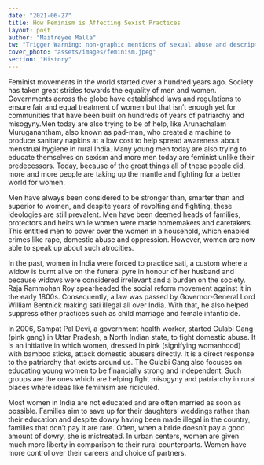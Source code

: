 ```yaml
---
date: "2021-06-27"
title: How Feminism is Affecting Sexist Practices
layout: post
author: "Maitreyee Malla"
tw: "Trigger Warning: non-graphic mentions of sexual abuse and descriptions of abuse and sexism"
cover_photo: "assets/images/feminism.jpeg"
section: "History"
---
```


Feminist movements in the world started over a hundred years ago. Society has taken great strides towards the equality of men and women. Governments across the globe have established laws and regulations to ensure fair and equal treatment of women but that isn’t enough yet for communities that have been built on hundreds of years of patriarchy and misogyny.Men today are also trying to be of help, like Arunachalam Muruganantham, also known as pad-man, who created a machine to produce sanitary napkins at a low cost to help spread awareness about menstrual hygiene in rural India. Many young men today are also trying to educate themselves on sexism and more men today are feminist unlike their predecessors. Today, because of the great things all of these people did, more and more people are taking up the mantle and fighting for a better world for women.

Men have always been considered to be stronger than, smarter than and superior to women, and despite years of revolting and fighting, these ideologies are still prevalent. Men have been deemed heads of families, protectors and heirs while women were made homemakers and caretakers. This entitled men to power over the women in a household, which enabled crimes like rape, domestic abuse and oppression. However, women are now able to speak up about such atrocities.

In the past, women in India were forced to practice sati, a custom where a widow is burnt alive on the funeral pyre in honour of her husband and because widows were considered irrelevant and a burden on the society. Raja Rammohan Roy spearheaded the social reform movement against it in the early 1800s. Consequently, a law was passed by Governor-General Lord William Bentnick making sati illegal all over India. With that, he also helped suppress other practices such as child marriage and female infanticide.

In 2006, Sampat Pal Devi, a government health worker, started Gulabi Gang (pink gang) in Uttar Pradesh, a North Indian state, to fight domestic abuse. It is an initiative in which women, dressed in pink (signifying womanhood) with bamboo sticks, attack domestic abusers directly. It is a direct response to the patriarchy that exists around us. The Gulabi Gang also focuses on educating young women to be financially strong and independent. Such groups are the ones which are helping fight misogyny and patriarchy in rural places where ideas like feminism are ridiculed.

Most women in India are not educated and are often married as soon as possible. Families aim to save up for their daughters’ weddings rather than their education and despite dowry having been made illegal in the country, families that don’t pay it are rare. Often, when a bride doesn’t pay a good amount of dowry, she is mistreated. In urban centers, women are given much more liberty in comparison to their rural counterparts. Women have more control over their careers and choice of partners.